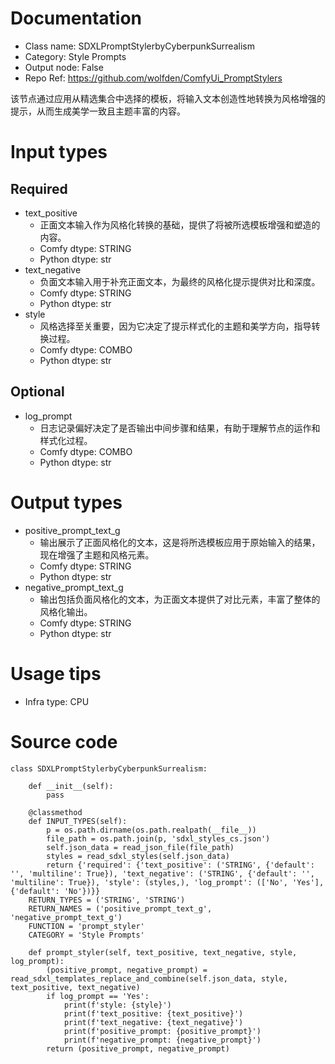 # Documentation
- Class name: SDXLPromptStylerbyCyberpunkSurrealism
- Category: Style Prompts
- Output node: False
- Repo Ref: https://github.com/wolfden/ComfyUi_PromptStylers

该节点通过应用从精选集合中选择的模板，将输入文本创造性地转换为风格增强的提示，从而生成美学一致且主题丰富的内容。

# Input types
## Required
- text_positive
    - 正面文本输入作为风格化转换的基础，提供了将被所选模板增强和塑造的内容。
    - Comfy dtype: STRING
    - Python dtype: str
- text_negative
    - 负面文本输入用于补充正面文本，为最终的风格化提示提供对比和深度。
    - Comfy dtype: STRING
    - Python dtype: str
- style
    - 风格选择至关重要，因为它决定了提示样式化的主题和美学方向，指导转换过程。
    - Comfy dtype: COMBO
    - Python dtype: str
## Optional
- log_prompt
    - 日志记录偏好决定了是否输出中间步骤和结果，有助于理解节点的运作和样式化过程。
    - Comfy dtype: COMBO
    - Python dtype: str

# Output types
- positive_prompt_text_g
    - 输出展示了正面风格化的文本，这是将所选模板应用于原始输入的结果，现在增强了主题和风格元素。
    - Comfy dtype: STRING
    - Python dtype: str
- negative_prompt_text_g
    - 输出包括负面风格化的文本，为正面文本提供了对比元素，丰富了整体的风格化输出。
    - Comfy dtype: STRING
    - Python dtype: str

# Usage tips
- Infra type: CPU

# Source code
```
class SDXLPromptStylerbyCyberpunkSurrealism:

    def __init__(self):
        pass

    @classmethod
    def INPUT_TYPES(self):
        p = os.path.dirname(os.path.realpath(__file__))
        file_path = os.path.join(p, 'sdxl_styles_cs.json')
        self.json_data = read_json_file(file_path)
        styles = read_sdxl_styles(self.json_data)
        return {'required': {'text_positive': ('STRING', {'default': '', 'multiline': True}), 'text_negative': ('STRING', {'default': '', 'multiline': True}), 'style': (styles,), 'log_prompt': (['No', 'Yes'], {'default': 'No'})}}
    RETURN_TYPES = ('STRING', 'STRING')
    RETURN_NAMES = ('positive_prompt_text_g', 'negative_prompt_text_g')
    FUNCTION = 'prompt_styler'
    CATEGORY = 'Style Prompts'

    def prompt_styler(self, text_positive, text_negative, style, log_prompt):
        (positive_prompt, negative_prompt) = read_sdxl_templates_replace_and_combine(self.json_data, style, text_positive, text_negative)
        if log_prompt == 'Yes':
            print(f'style: {style}')
            print(f'text_positive: {text_positive}')
            print(f'text_negative: {text_negative}')
            print(f'positive_prompt: {positive_prompt}')
            print(f'negative_prompt: {negative_prompt}')
        return (positive_prompt, negative_prompt)
```
